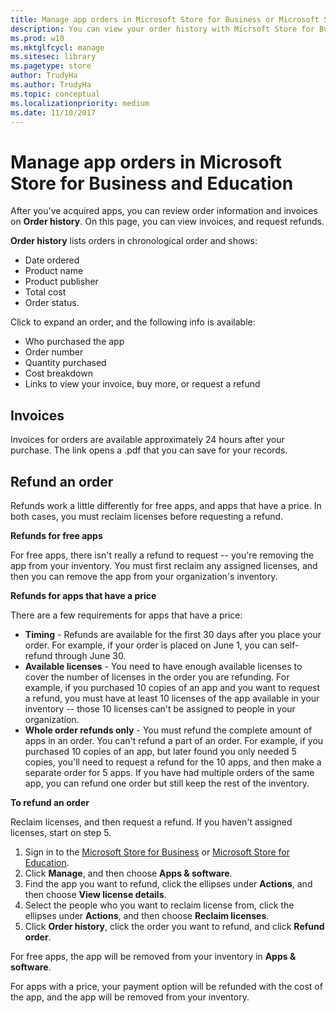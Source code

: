 ```yaml
---
title: Manage app orders in Microsoft Store for Business or Microsoft Store for Education (Windows 10)
description: You can view your order history with Micrsoft Store for Business or Micrsoft Store for Education. 
ms.prod: w10
ms.mktglfcycl: manage
ms.sitesec: library
ms.pagetype: store
author: TrudyHa
ms.author: TrudyHa
ms.topic: conceptual
ms.localizationpriority: medium
ms.date: 11/10/2017
---
```


# Manage app orders in Microsoft Store for Business and Education

After you've acquired apps, you can review order information and invoices on **Order history**. On this page, you can view invoices, and request refunds. 

**Order history** lists orders in chronological order and shows:
- Date ordered
- Product name
- Product publisher
- Total cost
- Order status. 

Click to expand an order, and the following info is available:
- Who purchased the app
- Order number
- Quantity purchased
- Cost breakdown
- Links to view your invoice, buy more, or request a refund

## Invoices

Invoices for orders are available approximately 24 hours after your purchase. The link opens a .pdf that you can save for your records.  

## Refund an order

Refunds work a little differently for free apps, and apps that have a price. In both cases, you must reclaim licenses before requesting a refund.  

**Refunds for free apps**
 
 For free apps, there isn't really a refund to request -- you're removing the app from your inventory. You must first reclaim any assigned licenses, and then you can remove the app from your organization's inventory. 
 
 **Refunds for apps that have a price**
 
 There are a few requirements for apps that have a price:
 - **Timing** - Refunds are available for the first 30 days after you place your order. For example, if your order is placed on June 1, you can self-refund through June 30.
 - **Available licenses** - You need to have enough available licenses to cover the number of licenses in the order you are refunding. For example, if you purchased 10 copies of an app and you want to request a refund, you must have at least 10 licenses of the app available in your inventory -- those 10 licenses can't be assigned to people in your organization.
 - **Whole order refunds only** - You must refund the complete amount of apps in an order. You can't refund a part of an order. For example, if you purchased 10 copies of an app, but later found you only needed 5 copies, you'll need to request a refund for the 10 apps, and then make a separate order for 5 apps. If you have had multiple orders of the same app, you can refund one order but still keep the rest of the inventory.  

**To refund an order**

Reclaim licenses, and then request a refund. If you haven't assigned licenses, start on step 5. 
1.  Sign in to the [Microsoft Store for Business](http://businessstore.microsoft.com) or [Microsoft Store for Education](https://educationstore.microsoft.com).
2.	Click **Manage**, and then choose **Apps & software**.
3.	Find the app you want to refund, click the ellipses under **Actions**, and then choose **View license details**.
4.  Select the people who you want to reclaim license from, click the ellipses under **Actions**, and then choose **Reclaim licenses**. 
5.	Click **Order history**, click the order you want to refund, and click **Refund order**.

For free apps, the app will be removed from your inventory in **Apps & software**. 

For apps with a price, your payment option will be refunded with the cost of the app, and the app will be removed from your inventory.  
